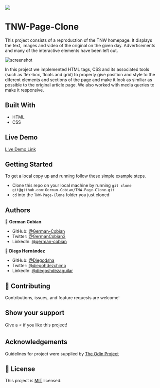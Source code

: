 ![](https://img.shields.io/badge/Microverse-blueviolet)

# TNW-Page-Clone

This project consists of a reproduction of the TNW homepage. It displays the text, images and video of the original on the given day. Advertisements and many of the interactive elements have been left out.

![screenshot](https://user-images.githubusercontent.com/70416006/105385122-9a9d5d80-5bd8-11eb-99f3-b6aab5c68b02.png)

In this project we implemented HTML tags, CSS and its associated tools (such as flex-box, floats and grid) to properly give position and style to the diferent elements and sections of the page and make it look as similiar as possible to the original article page. We also worked with media queries to make it responsive.

## Built With

* HTML
* CSS

## Live Demo

[Live Demo Link](https://diegodsha.github.io/HTML-CSS-Project-2-Responsive-Design/)


## Getting Started

To get a local copy up and running follow these simple example steps.

* Clone this repo on your local machine by running `git clone git@github.com:German-Cobian/TNW-Page-Clone.git`
* `cd` into the `TNW-Page-Clone` folder you just cloned

## Authors

👤 **German Cobian**

* GitHub: [@German-Cobian](https://github.com/German-Cobian)
* Twitter:  [@GermanCobian3](https://twitter.com/GermanCobian1)
* LinkedIn: [@german-cobian](https://www.linkedin.com/in/german-cobian)

👤 **Diego Hernández**

* GitHub: [@Diegodsha](https://github.com/Diegodsha)
* Twitter: [@diegohdezchimo](https://twitter.com/diegohdezchimo)
* LinkedIn: [@diegoshdezaguilar](https://www.linkedin.com/in/diegoshdezaguilar/)

## 🤝 Contributing

Contributions, issues, and feature requests are welcome!

## Show your support

Give a ⭐️ if you like this project!

## Acknowledgements

Guidelines for project were supplied by [The Odin Project](https://www.theodinproject.com/paths/full-stack-javascript/courses/html-and-css/lessons/building-with-responsive-design)

## 📝 License

This project is [MIT](https://github.com/German-Cobian/TNW-Page-Clone/blob/main/LICENSE) licensed.
